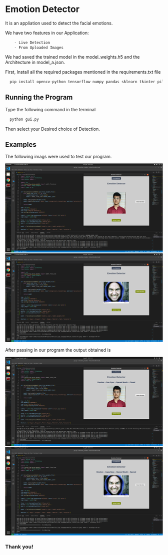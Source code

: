
# Emotion Detector

It is an appliation used to detect the facial emotions.

We have two features in our Application:

        - Live Detection
        - From Uploaded Images 

We had saved the trained model in the model_weights.h5 and the Architecture in model_a.json.

First, Install all the required packages mentioned in the requirements.txt file

```bash
  pip install opencv-python tensorflow numpy pandas sklearn tkinter pil pil.imagetk
```


## Running the Program

Type the following command in the terminal

```bash
  python gui.py
```
Then select your Desired choice of Detection.

## Examples 

The following imags were used to test our program.


![Input 1](http://github.com/ritikranjan12/Emotion-Detector-using-TensorFlow/blob/main/t1.png?raw=true)
![Input 2](http://github.com/ritikranjan12/Emotion-Detector-using-TensorFlow/blob/main/t2.png?raw=true)

After passing in our program the output obtained is

![Output 1](http://github.com/ritikranjan12/Emotion-Detector-using-TensorFlow/blob/main/o1.png?raw=true)
![Output 2](http://github.com/ritikranjan12/Emotion-Detector-using-TensorFlow/blob/main/o2.png?raw=true)


### Thank you!
